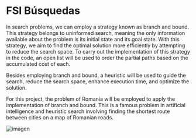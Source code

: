 # FSI Búsquedas

In search problems, we can employ a strategy known as branch and bound. This strategy belongs to uninformed search, meaning the only information available about the problem is its initial state and its goal state. With this strategy, we aim to find the optimal solution more efficiently by attempting to reduce the search space.
To carry out the implementation of this strategy in the code, an open list will be used to order the partial paths based on the accumulated cost of each.

Besides employing branch and bound, a heuristic will be used to guide the search, reduce the search space, enhance execution time, and optimize the solution.

For this project, the problem of Romania will be employed to apply the implementation of branch and bound. This is a famous problem in artificial intelligence and heuristic search involving finding the shortest route between cities on a map of Romanian roads.

![imagen](https://github.com/0xM4rc/FSI_busquedas/assets/140960974/95d150e8-6af7-411f-aa35-6a791b907f4a.png)
